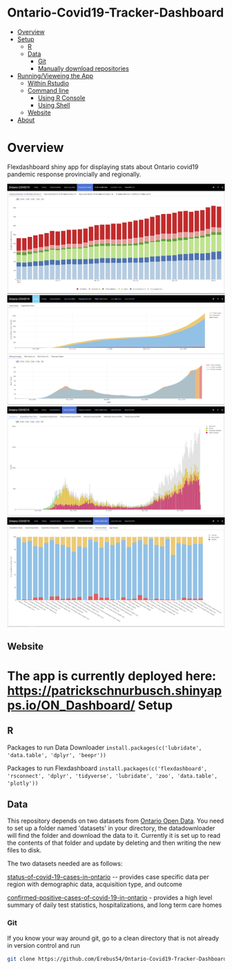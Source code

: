 Ontario-Covid19-Tracker-Dashboard
================

-   [Overview](#overview)
-   [Setup](#setup)
    -   [R](#r)
    -   [Data](#data)
        -   [Git](#git)
        -   [Manually download repositories](#manually-download-repositories)
-   [Running/Vieweing the App](#runningvieweing-the-app)
    -   [Within Rstudio](#within-rstudio)
    -   [Command line](#command-line)
        -   [Using R Console](#using-r-console)
        -   [Using Shell](#using-shell)
    -   [Website](#website)
-   [About](#about)


Overview
========
Flexdashboard shiny app for displaying stats about Ontario covid19 pandemic response provincially and regionally. 

![](images/Capture_01.PNG)
![](images/Capture_02.PNG)
![](images/Capture_03.PNG)
![](images/Capture_04.PNG)

Website
-------

The app is currently deployed here: <https://patrickschnurbusch.shinyapps.io/ON_Dashboard/>
Setup
=====

R
-
Packages to run Data Downloader 
`install.packages(c('lubridate', 'data.table', 'dplyr', 'beepr'))`

Packages to run Flexdashboard
`install.packages(c('flexdashboard', 'rsconnect', 'dplyr', 'tidyverse', 'lubridate', 'zoo', 'data.table', 'plotly'))`

Data
----
This repository depends on two datasets from [Ontario Open Data](https://data.ontario.ca/). You need to set up a folder named 'datasets' in your directory, the datadownloader will find the folder and download the data to it. Currently it is set up to read the contents of that folder and update by deleting and then writing the new files to disk. 

The two datasets needed are as follows: 

[status-of-covid-19-cases-in-ontario](https://data.ontario.ca/dataset/status-of-covid-19-cases-in-ontario) -- provides case specific data per region with demographic data, acquisition type, and outcome 

[confirmed-positive-cases-of-covid-19-in-ontario](https://data.ontario.ca/en/dataset/confirmed-positive-cases-of-covid-19-in-ontario) - provides a high level summary of daily test statistics, hospitalizations, and long term care homes 

### Git

If you know your way around git, go to a clean directory that is not already in version control and run

``` bash
git clone https://github.com/Erebus54/Ontario-Covid19-Tracker-Dashboard.git
```


